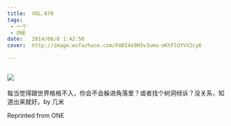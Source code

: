 ```yaml
---
title:	VOL.670
tags:
 - 一个
 - ONE
date:	2014/08/8 1:42:50
cover:	http://image.wufazhuce.com/FmDI4x9H3v3umu-oKtFlOYVV2cy6

---
```

![](http://image.wufazhuce.com/FmDI4x9H3v3umu-oKtFlOYVV2cy6)
---

每当觉得跟世界格格不入，你会不会躲进角落里？或者找个树洞倾诉？没关系，知道出来就好。by 几米
 
Reprinted from ONE
